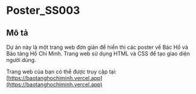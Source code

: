 # Poster_SS003

## Mô tả
Dự án này là một trang web đơn giản để hiển thị các poster về Bác Hồ và Bảo tàng Hồ Chí Minh. Trang web sử dụng HTML và CSS để tạo giao diện người dùng.

Trang web của bạn có thể được truy cập tại: [https://baotanghochiminh.vercel.app](https://baotanghochiminh.vercel.app)
